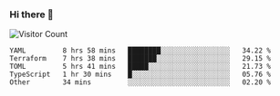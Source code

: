### Hi there 👋

![Visitor Count](https://profile-counter.glitch.me/andepzai/count.svg)

<!--START_SECTION:waka-->
```text
YAML         8 hrs 58 mins   ████████░░░░░░░░░░░░░░░░░   34.22 % 
Terraform    7 hrs 38 mins   ███████░░░░░░░░░░░░░░░░░░   29.15 % 
TOML         5 hrs 41 mins   █████░░░░░░░░░░░░░░░░░░░░   21.73 % 
TypeScript   1 hr 30 mins    █░░░░░░░░░░░░░░░░░░░░░░░░   05.76 % 
Other        34 mins         ░░░░░░░░░░░░░░░░░░░░░░░░░   02.20 %
```
<!--END_SECTION:waka-->
